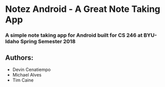 # Notez Android - A Great Note Taking App

### A simple note taking app for Android built for CS 246 at BYU-Idaho Spring Semester 2018

## Authors:

* Devin Cenatiempo
* Michael Alves
* Tim Caine
